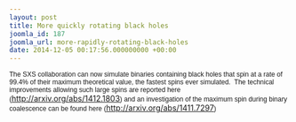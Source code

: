 ```yaml
---
layout: post
title: More quickly rotating black holes
joomla_id: 187
joomla_url: more-rapidly-rotating-black-holes
date: 2014-12-05 00:17:56.000000000 +00:00
---
```

<span style="font-family: Helvetica; font-size: 12px; line-height: normal;">The SXS collaboration can now simulate binaries containing black holes&nbsp;</span><span style="font-family: Helvetica; font-size: 12px; line-height: normal;">that spin at a rate of 99.4% of their maximum theoretical value, the&nbsp;</span><span style="font-family: Helvetica; font-size: 12px; line-height: normal;">fastest spins ever simulated. &nbsp;The technical improvements allowing&nbsp;</span><span style="font-family: Helvetica; font-size: 12px; line-height: normal;">such large spins are reported here (</span><a href="http://arxiv.org/abs/1412.1803" style="font-family: Helvetica; font-size: 12px; line-height: normal;">http://arxiv.org/abs/1412.1803</a><span style="font-family: Helvetica; font-size: 12px; line-height: normal;">)&nbsp;</span><span style="font-family: Helvetica; font-size: 12px; line-height: normal;">and an investigation of the maximum spin during binary coalescence can&nbsp;</span><span style="font-family: Helvetica; font-size: 12px; line-height: normal;">be found here (</span><a href="http://arxiv.org/abs/1411.7297" style="font-family: Helvetica; font-size: 12px; line-height: normal;">http://arxiv.org/abs/1411.7297</a><span style="font-family: Helvetica; font-size: 12px; line-height: normal;">)</span>
